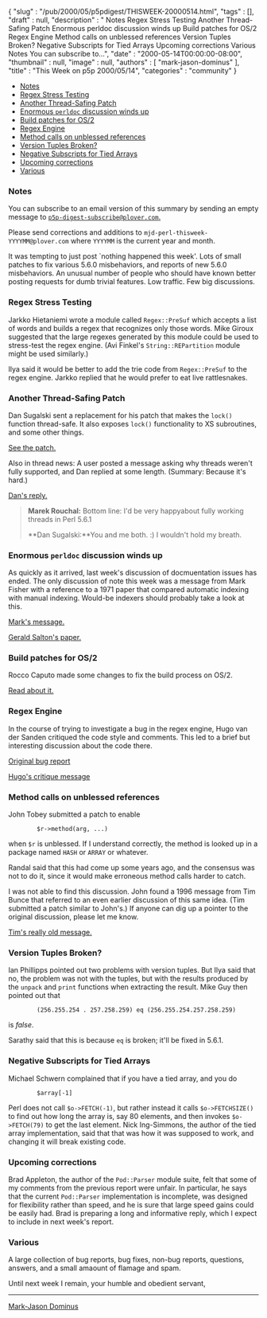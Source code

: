 {
   "slug" : "/pub/2000/05/p5pdigest/THISWEEK-20000514.html",
   "tags" : [],
   "draft" : null,
   "description" : " Notes Regex Stress Testing Another Thread-Safing Patch Enormous perldoc discussion winds up Build patches for OS/2 Regex Engine Method calls on unblessed references Version Tuples Broken? Negative Subscripts for Tied Arrays Upcoming corrections Various Notes You can subscribe to...",
   "date" : "2000-05-14T00:00:00-08:00",
   "thumbnail" : null,
   "image" : null,
   "authors" : [
      "mark-jason-dominus"
   ],
   "title" : "This Week on p5p 2000/05/14",
   "categories" : "community"
}



-   [Notes](#Notes)
-   [Regex Stress Testing](#Regex_Stress_Testing)
-   [Another Thread-Safing Patch](#Another_Thread_Safing_Patch)
-   [Enormous `perldoc` discussion winds up](#Enormous_perldoc_discussion_winds_up)
-   [Build patches for OS/2](#Build_patches_for_OS2)
-   [Regex Engine](#Regex_Engine)
-   [Method calls on unblessed references](#Method_calls_on_unblessed_references)
-   [Version Tuples Broken?](#Version_Tuples_Broken?)
-   [Negative Subscripts for Tied Arrays](#Negative_Subscripts_for_Tied_Arrays)
-   [Upcoming corrections](#Upcoming_corrections)
-   [Various](#Various)

### <span id="Notes">Notes</span>

You can subscribe to an email version of this summary by sending an empty message to [`p5p-digest-subscribe@plover.com`.](mailto:p5p-digest-subscribe@plover.com)

Please send corrections and additions to `mjd-perl-thisweek-YYYYMM@plover.com` where `YYYYMM` is the current year and month.

It was tempting to just post \`nothing happened this week'. Lots of small patches to fix various 5.6.0 misbehaviors, and reports of new 5.6.0 misbehaviors. An unusual number of people who should have known better posting requests for dumb trivial features. Low traffic. Few big discussions.

### <span id="Regex_Stress_Testing">Regex Stress Testing</span>

Jarkko Hietaniemi wrote a module called `Regex::PreSuf` which accepts a list of words and builds a regex that recognizes only those words. Mike Giroux suggested that the large regexes generated by this module could be used to stress-test the regex engine. (Avi Finkel's `String::REPartition` module might be used similarly.)

Ilya said it would be better to add the trie code from `Regex::PreSuf` to the regex engine. Jarkko replied that he would prefer to eat live rattlesnakes.

### <span id="Another_Thread_Safing_Patch">Another Thread-Safing Patch</span>

Dan Sugalski sent a replacement for his patch that makes the `lock()` function thread-safe. It also exposes `lock()` functionality to XS subroutines, and some other things.

[See the patch.](http://www.xray.mpe.mpg.de/mailing-lists/perl5-porters/2000-05/msg00352.html)

Also in thread news: A user posted a message asking why threads weren't fully supported, and Dan replied at some length. (Summary: Because it's hard.)

[Dan's reply.](http://www.xray.mpe.mpg.de/mailing-lists/perl5-porters/2000-05/msg00382.html)

> **Marek Rouchal:** Bottom line: I'd be very happyabout fully working threads in Perl 5.6.1
>
> **Dan Sugalski:**You and me both. :) I wouldn't hold my breath.
>
### <span id="Enormous_perldoc_discussion_winds_up">Enormous `perldoc` discussion winds up</span>

As quickly as it arrived, last week's discussion of docmuentation issues has ended. The only discussion of note this week was a message from Mark Fisher with a reference to a 1971 paper that compared automatic indexing with manual indexing. Would-be indexers should probably take a look at this.

[Mark's message.](http://www.xray.mpe.mpg.de/mailing-lists/perl5-porters/2000-05/msg00387.html)

[Gerald Salton's paper.](http://cs-tr.cs.cornell.edu/Dienst/UI/2.0/Describe/ncstrl.cornell/TR71-115)

### <span id="Build_patches_for_OS2">Build patches for OS/2</span>

Rocco Caputo made some changes to fix the build process on OS/2.

[Read about it.](http://www.xray.mpe.mpg.de/mailing-lists/perl5-porters/2000-05/msg00357.html)

### <span id="Regex_Engine">Regex Engine</span>

In the course of trying to investigate a bug in the regex engine, Hugo van der Sanden critiqued the code style and comments. This led to a brief but interesting discussion about the code there.

[Original bug report](http://www.xray.mpe.mpg.de/mailing-lists/perl5-porters/2000-05/msg00271.html)

[Hugo's critique message](http://www.xray.mpe.mpg.de/mailing-lists/perl5-porters/2000-05/msg00362.html)

### <span id="Method_calls_on_unblessed_references">Method calls on unblessed references</span>

John Tobey submitted a patch to enable

            $r->method(arg, ...)

when `$r` is unblessed. If I understand correctly, the method is looked up in a package named `HASH` or `ARRAY` or whatever.

Randal said that this had come up some years ago, and the consensus was not to do it, since it would make erroneous method calls harder to catch.

I was not able to find this discussion. John found a 1996 message from Tim Bunce that referred to an even earlier discussion of this same idea. (Tim submitted a patch similar to John's.) If anyone can dig up a pointer to the original discussion, please let me know.

[Tim's really old message.](http://www.xray.mpe.mpg.de/mailing-lists/perl5-porters/9607/msg00750.html)

### <span id="Version_Tuples_Broken?">Version Tuples Broken?</span>

Ian Phillipps pointed out two problems with version tuples. But Ilya said that no, the problem was not with the tuples, but with the results produced by the `unpack` and `print` functions when extracting the result. Mike Guy then pointed out that

            (256.255.254 . 257.258.259) eq (256.255.254.257.258.259)

is *false*.

Sarathy said that this is because `eq` is broken; it'll be fixed in 5.6.1.

### <span id="Negative_Subscripts_for_Tied_Arrays">Negative Subscripts for Tied Arrays</span>

Michael Schwern complained that if you have a tied array, and you do

            $array[-1]

Perl does not call `$o->FETCH(-1)`, but rather instead it calls `$o->FETCHSIZE()` to find out how long the array is, say 80 elements, and then invokes `$o->FETCH(79)` to get the last element. Nick Ing-Simmons, the author of the tied array implementation, said that that was how it was supposed to work, and changing it will break existing code.

### <span id="Upcoming_corrections">Upcoming corrections</span>

Brad Appleton, the author of the `Pod::Parser` module suite, felt that some of my comments from the previous report were unfair. In particular, he says that the current `Pod::Parser` implementation is incomplete, was designed for flexibility rather than speed, and he is sure that large speed gains could be easily had. Brad is preparing a long and informative reply, which I expect to include in next week's report.

### <span id="Various">Various</span>

A large collection of bug reports, bug fixes, non-bug reports, questions, answers, and a small amaount of flamage and spam.

Until next week I remain, your humble and obedient servant,

------------------------------------------------------------------------

[Mark-Jason Dominus](mailto:mjd-perl-thisweek-200005+@plover.com)
